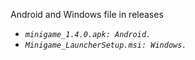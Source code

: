 Android and Windows file in releases
- _`minigame_1.4.0.apk: Android.`_
- _`Minigame_LauncherSetup.msi: Windows.`_

 

